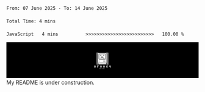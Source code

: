 <!--START_SECTION:waka-->

```txt
From: 07 June 2025 - To: 14 June 2025

Total Time: 4 mins

JavaScript   4 mins          >>>>>>>>>>>>>>>>>>>>>>>>>   100.00 %
```

<!--END_SECTION:waka-->

<img src="https://raw.githubusercontent.com/n3xta/image-hosting/main/img/202411032331174.png"/>
My README is under construction. 
